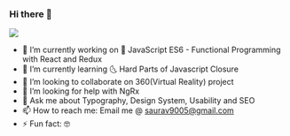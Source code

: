 ### Hi there 👋

![](https://komarev.com/ghpvc/?username=your-github-username)

- 🔭 I’m currently working on :snail: JavaScript ES6 - Functional Programming with React and Redux
- 🌱 I’m currently learning :last_quarter_moon_with_face: Hard Parts of Javascript Closure
- 👯 I’m looking to collaborate on 360(Virtual Reality) project
- 🤔 I’m looking for help with NgRx
- 💬 Ask me about Typography, Design System, Usability and SEO
- 📫 How to reach me: Email me @ saurav9005@gmail.com
- ⚡ Fun fact: :nerd_face:

